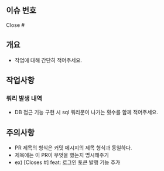 [//]: # (title: "[Closes #] feat: 구현/수정한 기능에 대해 적어주세요.")

## 이슈 번호
Close #

## 개요
- 작업에 대해 간단히 적어주세요.

## 작업사항

### 쿼리 발생 내역
- DB 접근 기능 구현 시 sql 쿼리문이 나가는 횟수를 함께 적어주세요.

## 주의사항
- PR 제목의 형식은 커밋 메시지의 제목 형식과 동일하다.
- 제목에는 이 PR이 무엇을 했는지 명시해주기
- ex) [Closes #] feat: 로그인 토큰 발행 기능 추가
